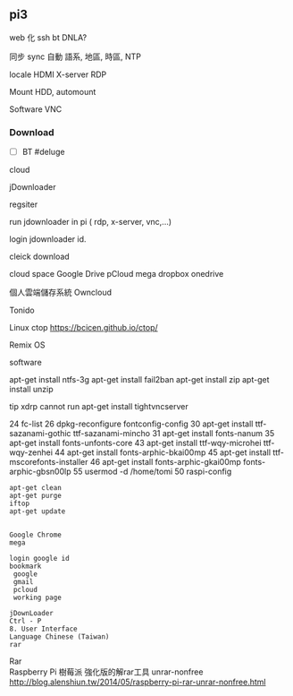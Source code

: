 ## pi3

web 化
ssh
bt
DNLA?

同步 sync 
自動
語系, 地區, 時區, NTP

locale 
HDMI
X-server
RDP

Mount HDD, automount


Software
VNC



### Download
- [ ] BT
#deluge

cloud 

jDownloader


regsiter 

 run jdownloader in pi ( rdp, x-server, vnc,...)
 
 login jdownloader id.
 
 cleick download
 
cloud space 
Google Drive
pCloud
mega
dropbox 
onedrive

個人雲端儲存系統 
Owncloud

Tonido





Linux
ctop
https://bcicen.github.io/ctop/


Remix OS


software

apt-get install ntfs-3g
 apt-get install fail2ban
 apt-get install zip
apt-get install unzip

tip 
xdrp cannot run 
 apt-get install tightvncserver
 
 
 
   24  fc-list
   26  dpkg-reconfigure fontconfig-config
   30  apt-get install ttf-sazanami-gothic ttf-sazanami-mincho
   31  apt-get install fonts-nanum
   35  apt-get install fonts-unfonts-core
   43  apt-get install ttf-wqy-microhei ttf-wqy-zenhei
   44  apt-get install fonts-arphic-bkai00mp
   45  apt-get install ttf-mscorefonts-installer
   46  apt-get install fonts-arphic-gkai00mp fonts-arphic-gbsn00lp
   55  usermod -d /home/tomi
   50  raspi-config



    apt-get clean
    apt-get purge
    iftop
    apt-get update
    
    
    Google Chrome 
    mega
    
    login google id
    bookmark
     google
     gmail
     pcloud
     working page
    
    jDownLoader
    Ctrl - P
    8. User Interface
    Language Chinese (Taiwan)
    rar 
Rar    
Raspberry Pi 樹莓派 強化版的解rar工具 unrar-nonfree
http://blog.alenshiun.tw/2014/05/raspberry-pi-rar-unrar-nonfree.html


    
    
